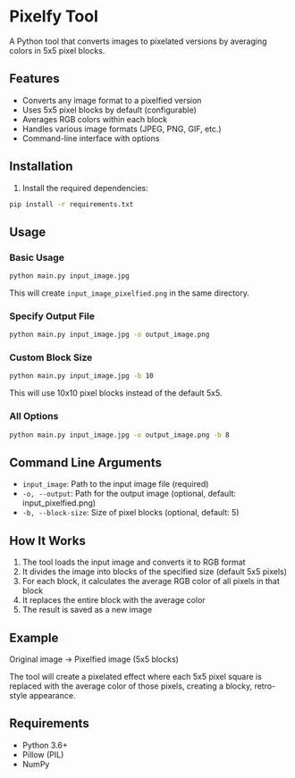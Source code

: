 # Pixelfy Tool

A Python tool that converts images to pixelated versions by averaging colors in 5x5 pixel blocks.

## Features

- Converts any image format to a pixelfied version
- Uses 5x5 pixel blocks by default (configurable)
- Averages RGB colors within each block
- Handles various image formats (JPEG, PNG, GIF, etc.)
- Command-line interface with options

## Installation

1. Install the required dependencies:

```bash
pip install -r requirements.txt
```

## Usage

### Basic Usage

```bash
python main.py input_image.jpg
```

This will create `input_image_pixelfied.png` in the same directory.

### Specify Output File

```bash
python main.py input_image.jpg -o output_image.png
```

### Custom Block Size

```bash
python main.py input_image.jpg -b 10
```

This will use 10x10 pixel blocks instead of the default 5x5.

### All Options

```bash
python main.py input_image.jpg -o output_image.png -b 8
```

## Command Line Arguments

- `input_image`: Path to the input image file (required)
- `-o, --output`: Path for the output image (optional, default: input_pixelfied.png)
- `-b, --block-size`: Size of pixel blocks (optional, default: 5)

## How It Works

1. The tool loads the input image and converts it to RGB format
2. It divides the image into blocks of the specified size (default 5x5 pixels)
3. For each block, it calculates the average RGB color of all pixels in that block
4. It replaces the entire block with the average color
5. The result is saved as a new image

## Example

Original image → Pixelfied image (5x5 blocks)

The tool will create a pixelated effect where each 5x5 pixel square is replaced with the average color of those pixels, creating a blocky, retro-style appearance.

## Requirements

- Python 3.6+
- Pillow (PIL)
- NumPy
